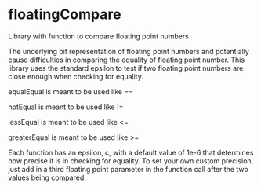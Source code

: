 # floatingCompare
Library with function to compare floating point numbers

The underlying bit representation of floating point numbers and potentially cause difficulties in comparing the equality of floating point number. This library uses the standard epsilon to test if two floating point numbers are close enough when checking for equality. 

equalEqual is meant to be used like ==

notEqual is meant to be used like !=

lessEqual is meant to be used like <=

greaterEqual is meant to be used like >=

Each function has an epsilon, c, with a default value of 1e-6 that determines how precise it is in checking for equality. To set your own custom precision, just add in a third floating point parameter in the function call after the two values being compared.
